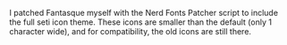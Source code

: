 I patched Fantasque myself with the Nerd Fonts Patcher script to include the
full seti icon theme. These icons are smaller than the default (only 1 character
wide), and for compatibility, the old icons are still there.
